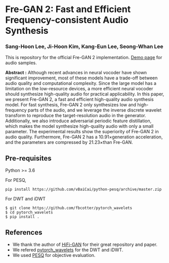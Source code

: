 # Fre-GAN 2: Fast and Efficient Frequency-consistent Audio Synthesis
### Sang-Hoon Lee, Ji-Hoon Kim, Kang-Eun Lee, Seong-Whan Lee

This is repository for the official Fre-GAN 2 implementation.
[Demo page](https://prml-lab-speech-team.github.io/demo/FreGAN2/) for audio samples.

**Abstract :**
Although recent advances in neural vocoder have shown significant improvement, most of these models have a trade-off between audio quality and computational complexity. Since the large model has a limitation on the low-resource devices, a more efficient neural vocoder should synthesize high-quality audio for practical applicability. In this paper, we present Fre-GAN 2, a fast and efficient high-quality audio synthesis model. For fast synthesis, Fre-GAN 2 only synthesizes low and high-frequency parts of the audio, and we leverage the inverse discrete wavelet transform to reproduce the target-resolution audio in the generator. Additionally, we also introduce adversarial periodic feature distillation, which makes the model synthesize high-quality audio with only a small parameter. The experimental results show the superiority of Fre-GAN 2 in audio quality. Furthermore, Fre-GAN 2 has a 10.91×generation acceleration, and the parameters are compressed by 21.23×than Fre-GAN.


## Pre-requisites
 Python >= 3.6

For PESQ, 
```
pip install https://github.com/vBaiCai/python-pesq/archive/master.zip
```
For DWT and iDWT
```
$ git clone https://github.com/fbcotter/pytorch_wavelets
$ cd pytorch_wavelets
$ pip install .
```

## References
* We thank the author of [HiFi-GAN](https://github.com/jik876/hifi-gan) for their great repository and paper.
* We refered [pytorch_wavelets](https://github.com/fbcotter/pytorch_wavelets) for the DWT and iDWT.
* We used [PESQ](https://github.com/vBaiCai/python-pesq) for objective evaluation.

